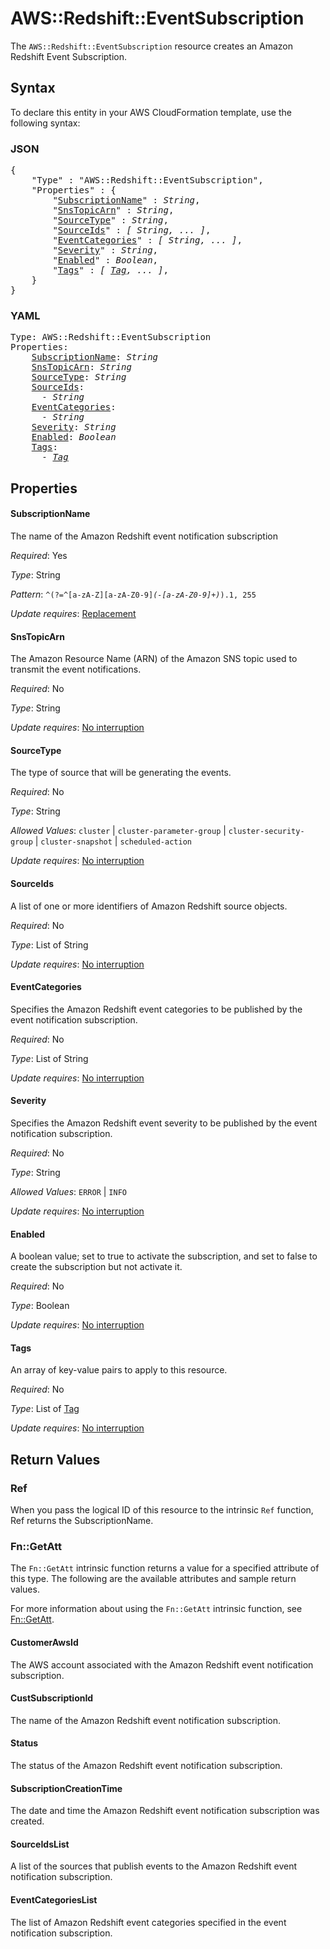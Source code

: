 # AWS::Redshift::EventSubscription

The `AWS::Redshift::EventSubscription` resource creates an Amazon Redshift Event Subscription.

## Syntax

To declare this entity in your AWS CloudFormation template, use the following syntax:

### JSON

<pre>
{
    "Type" : "AWS::Redshift::EventSubscription",
    "Properties" : {
        "<a href="#subscriptionname" title="SubscriptionName">SubscriptionName</a>" : <i>String</i>,
        "<a href="#snstopicarn" title="SnsTopicArn">SnsTopicArn</a>" : <i>String</i>,
        "<a href="#sourcetype" title="SourceType">SourceType</a>" : <i>String</i>,
        "<a href="#sourceids" title="SourceIds">SourceIds</a>" : <i>[ String, ... ]</i>,
        "<a href="#eventcategories" title="EventCategories">EventCategories</a>" : <i>[ String, ... ]</i>,
        "<a href="#severity" title="Severity">Severity</a>" : <i>String</i>,
        "<a href="#enabled" title="Enabled">Enabled</a>" : <i>Boolean</i>,
        "<a href="#tags" title="Tags">Tags</a>" : <i>[ <a href="tag.md">Tag</a>, ... ]</i>,
    }
}
</pre>

### YAML

<pre>
Type: AWS::Redshift::EventSubscription
Properties:
    <a href="#subscriptionname" title="SubscriptionName">SubscriptionName</a>: <i>String</i>
    <a href="#snstopicarn" title="SnsTopicArn">SnsTopicArn</a>: <i>String</i>
    <a href="#sourcetype" title="SourceType">SourceType</a>: <i>String</i>
    <a href="#sourceids" title="SourceIds">SourceIds</a>: <i>
      - String</i>
    <a href="#eventcategories" title="EventCategories">EventCategories</a>: <i>
      - String</i>
    <a href="#severity" title="Severity">Severity</a>: <i>String</i>
    <a href="#enabled" title="Enabled">Enabled</a>: <i>Boolean</i>
    <a href="#tags" title="Tags">Tags</a>: <i>
      - <a href="tag.md">Tag</a></i>
</pre>

## Properties

#### SubscriptionName

The name of the Amazon Redshift event notification subscription

_Required_: Yes

_Type_: String

_Pattern_: <code>^(?=^[a-zA-Z][a-zA-Z0-9]*(-[a-zA-Z0-9]+)*$).{1,255}$</code>

_Update requires_: [Replacement](https://docs.aws.amazon.com/AWSCloudFormation/latest/UserGuide/using-cfn-updating-stacks-update-behaviors.html#update-replacement)

#### SnsTopicArn

The Amazon Resource Name (ARN) of the Amazon SNS topic used to transmit the event notifications.

_Required_: No

_Type_: String

_Update requires_: [No interruption](https://docs.aws.amazon.com/AWSCloudFormation/latest/UserGuide/using-cfn-updating-stacks-update-behaviors.html#update-no-interrupt)

#### SourceType

The type of source that will be generating the events.

_Required_: No

_Type_: String

_Allowed Values_: <code>cluster</code> | <code>cluster-parameter-group</code> | <code>cluster-security-group</code> | <code>cluster-snapshot</code> | <code>scheduled-action</code>

_Update requires_: [No interruption](https://docs.aws.amazon.com/AWSCloudFormation/latest/UserGuide/using-cfn-updating-stacks-update-behaviors.html#update-no-interrupt)

#### SourceIds

A list of one or more identifiers of Amazon Redshift source objects.

_Required_: No

_Type_: List of String

_Update requires_: [No interruption](https://docs.aws.amazon.com/AWSCloudFormation/latest/UserGuide/using-cfn-updating-stacks-update-behaviors.html#update-no-interrupt)

#### EventCategories

Specifies the Amazon Redshift event categories to be published by the event notification subscription.

_Required_: No

_Type_: List of String

_Update requires_: [No interruption](https://docs.aws.amazon.com/AWSCloudFormation/latest/UserGuide/using-cfn-updating-stacks-update-behaviors.html#update-no-interrupt)

#### Severity

Specifies the Amazon Redshift event severity to be published by the event notification subscription.

_Required_: No

_Type_: String

_Allowed Values_: <code>ERROR</code> | <code>INFO</code>

_Update requires_: [No interruption](https://docs.aws.amazon.com/AWSCloudFormation/latest/UserGuide/using-cfn-updating-stacks-update-behaviors.html#update-no-interrupt)

#### Enabled

A boolean value; set to true to activate the subscription, and set to false to create the subscription but not activate it.

_Required_: No

_Type_: Boolean

_Update requires_: [No interruption](https://docs.aws.amazon.com/AWSCloudFormation/latest/UserGuide/using-cfn-updating-stacks-update-behaviors.html#update-no-interrupt)

#### Tags

An array of key-value pairs to apply to this resource.

_Required_: No

_Type_: List of <a href="tag.md">Tag</a>

_Update requires_: [No interruption](https://docs.aws.amazon.com/AWSCloudFormation/latest/UserGuide/using-cfn-updating-stacks-update-behaviors.html#update-no-interrupt)

## Return Values

### Ref

When you pass the logical ID of this resource to the intrinsic `Ref` function, Ref returns the SubscriptionName.

### Fn::GetAtt

The `Fn::GetAtt` intrinsic function returns a value for a specified attribute of this type. The following are the available attributes and sample return values.

For more information about using the `Fn::GetAtt` intrinsic function, see [Fn::GetAtt](https://docs.aws.amazon.com/AWSCloudFormation/latest/UserGuide/intrinsic-function-reference-getatt.html).

#### CustomerAwsId

The AWS account associated with the Amazon Redshift event notification subscription.

#### CustSubscriptionId

The name of the Amazon Redshift event notification subscription.

#### Status

The status of the Amazon Redshift event notification subscription.

#### SubscriptionCreationTime

The date and time the Amazon Redshift event notification subscription was created.

#### SourceIdsList

A list of the sources that publish events to the Amazon Redshift event notification subscription.

#### EventCategoriesList

The list of Amazon Redshift event categories specified in the event notification subscription.
